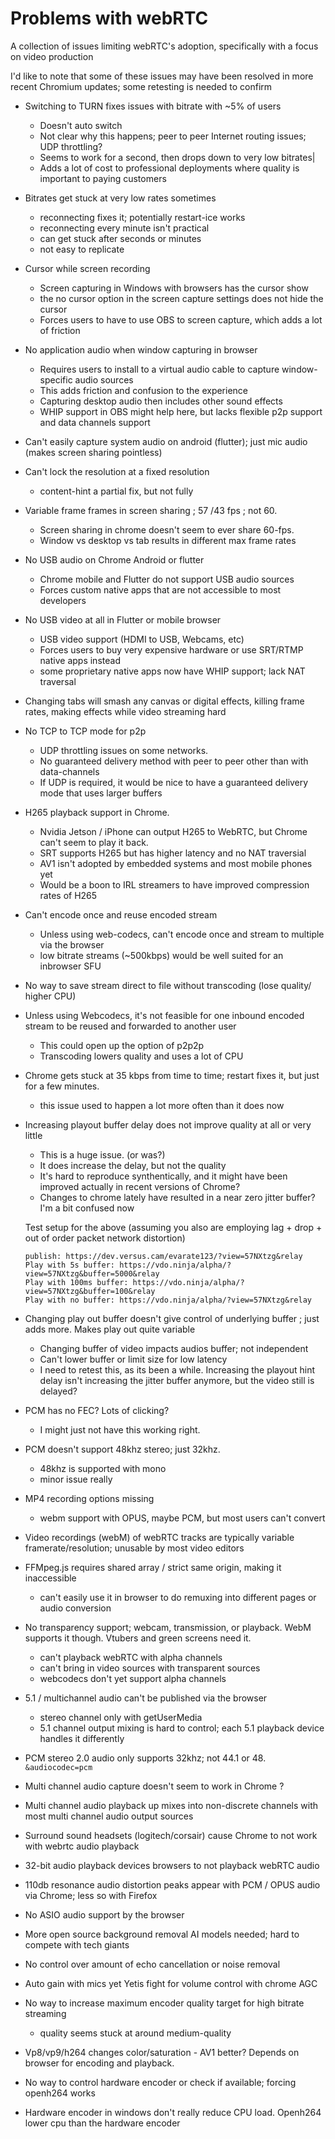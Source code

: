 # Problems with webRTC
A collection of issues limiting webRTC's adoption, specifically with a focus on video production

I'd like to note that some of these issues may have been resolved in more recent Chromium updates; some retesting is needed to confirm
    
* Switching to TURN fixes issues with bitrate with ~5% of users
    * Doesn't auto switch
    * Not clear why this happens; peer to peer Internet routing issues; UDP throttling?
    * Seems to work for a second, then drops down to very low bitrates|
    * Adds a lot of cost to professional deployments where quality is important to paying customers
      
* Bitrates get stuck at very low rates sometimes
    * reconnecting fixes it; potentially restart-ice works
    * reconnecting every minute isn't practical
    * can get stuck after seconds or minutes
    * not easy to replicate
        
* Cursor while screen recording
    * Screen capturing in Windows with browsers has the cursor show
    * the no cursor option in the screen capture settings does not hide the cursor
    * Forces users to have to use OBS to screen capture, which adds a lot of friction

* No application audio when window capturing in browser
    * Requires users to install to a virtual audio cable to capture window-specific audio sources
    * This adds friction and confusion to the experience
    * Capturing desktop audio then includes other sound effects
    * WHIP support in OBS might help here, but lacks flexible p2p support and data channels support
    
* Can't easily capture system audio on android (flutter); just mic audio (makes screen sharing pointless)

* Can't lock the resolution at a fixed resolution
    * content-hint a partial fix, but not fully
   
* Variable frame frames in screen sharing ; 57 /43 fps ; not 60.
    * Screen sharing in chrome doesn't seem to ever share 60-fps.
    * Window vs desktop vs tab results in different max frame rates
    
* No USB audio on Chrome Android or flutter
    * Chrome mobile and Flutter do not support USB audio sources
    * Forces custom native apps that are not accessible to most developers

* No USB video at all in Flutter or mobile browser
    * USB video support (HDMI to USB, Webcams, etc) 
    * Forces users to buy very expensive hardware or use SRT/RTMP native apps instead
    * some proprietary native apps now have WHIP support; lack NAT traversal

* Changing tabs will smash any canvas or digital effects, killing frame rates, making effects while video streaming hard

* No TCP to TCP mode for p2p
    * UDP throttling issues on some networks.
    * No guaranteed delivery method with peer to peer other than with data-channels
    * If UDP is required, it would be nice to have a guaranteed delivery mode that uses larger buffers

* H265 playback support in Chrome. 
    * Nvidia Jetson / iPhone can output H265 to WebRTC, but Chrome can't seem to play it back. 
    * SRT supports H265 but has higher latency and no NAT traversial
    * AV1 isn't adopted by embedded systems and most mobile phones yet
    * Would be a boon to IRL streamers to have improved compression rates of H265

* Can't encode once and reuse encoded stream
    * Unless using web-codecs, can't encode once and stream to multiple via the browser
    * low bitrate streams (\~500kbps) would be well suited for an inbrowser SFU

* No way to save stream direct to file without transcoding (lose quality/ higher CPU)
        
* Unless using Webcodecs, it's not feasible for one inbound encoded stream to be reused and forwarded to another user
    * This could open up the option of p2p2p
    * Transcoding lowers quality and uses a lot of CPU
       

* Chrome gets stuck at 35 kbps from time to time; restart fixes it, but just for a few minutes.
   * this issue used to happen a lot more often than it does now

* Increasing playout buffer delay does not improve quality at all or very little
    * This is a huge issue. (or was?)
    * It does increase the delay, but not the quality
    * It's hard to reproduce synthentically, and it might have been improved actually in recent versions of Chrome?
    * Changes to chrome lately have resulted in a near zero jitter buffer? I'm a bit confused now

    Test setup for the above (assuming you also are employing lag + drop + out of order packet network distortion)
    ```
    publish: https://dev.versus.cam/evarate123/?view=57NXtzg&relay
    Play with 5s buffer: https://vdo.ninja/alpha/?view=57NXtzg&buffer=5000&relay
    Play with 100ms buffer: https://vdo.ninja/alpha/?view=57NXtzg&buffer=100&relay
    Play with no buffer: https://vdo.ninja/alpha/?view=57NXtzg&relay
    ```

* Changing play out buffer doesn't give control of underlying buffer ; just adds more. Makes play out quite variable
   * Changing buffer of video impacts audios buffer; not independent
   * Can't lower buffer or limit size for low latency
   * I need to retest this, as its been a while. Increasing the playout hint delay isn't increasing the jitter buffer anymore, but the video still is delayed?

* PCM has no FEC? Lots of clicking? 
   *  I might just not have this working right.

* PCM doesn't support 48khz stereo; just 32khz.
   *  48khz is supported with mono
   *  minor issue really

* MP4 recording options missing
   * webm support with OPUS, maybe PCM, but most users can't convert
   
* Video recordings (webM) of webRTC tracks are typically variable framerate/resolution; unusable by most video editors

* FFMpeg.js requires shared array / strict same origin, making it inaccessible
   * can't easily use it in browser to do remuxing into different pages or audio conversion


* No transparency support; webcam, transmission, or playback. WebM supports it though. Vtubers and green screens need it.
   * can't playback webRTC with alpha channels
   * can't bring in video sources with transparent sources
   * webcodecs don't yet support alpha channels
   
* 5.1 / multichannel audio can't be published via the browser
   * stereo channel only with getUserMedia
   * 5.1 channel output mixing is hard to control; each 5.1 playback device handles it differently
   
* PCM stereo 2.0 audio only supports 32khz; not 44.1 or 48. `&audiocodec=pcm`

* Multi channel audio capture doesn't seem to work in Chrome ?

* Multi channel audio playback up mixes into non-discrete channels with most multi channel audio output sources

* Surround sound headsets (logitech/corsair) cause Chrome to not work with webrtc audio playback

* 32-bit audio playback devices browsers to not playback webRTC audio

* 110db resonance audio distortion peaks appear with PCM / OPUS audio via Chrome; less so with Firefox

* No ASIO audio support by the browser

* More open source background removal AI models needed; hard to compete with tech giants

* No control over amount of echo cancellation or noise removal

* Auto gain with mics yet Yetis fight for volume control with chrome AGC

* No way to increase maximum encoder quality target for high bitrate streaming
   * quality seems stuck at around medium-quality

* Vp8/vp9/h264 changes color/saturation - AV1 better? Depends on browser for encoding and playback.

* No way to control hardware encoder or check if available; forcing openh264 works

* Hardware encoder in windows don't really reduce CPU load. Openh264 lower cpu than the hardware encoder
